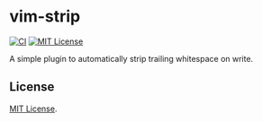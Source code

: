 # vim-strip

[![CI](https://github.com/obcat/vim-strip/workflows/CI/badge.svg)](https://github.com/obcat/vim-strip/actions?query=workflow%3Aci)
[![MIT License](https://img.shields.io/badge/license-MIT-blue.svg)](LICENSE.txt)

A simple plugin to automatically strip trailing whitespace on write.

## License

[MIT License](LICENSE.txt).
